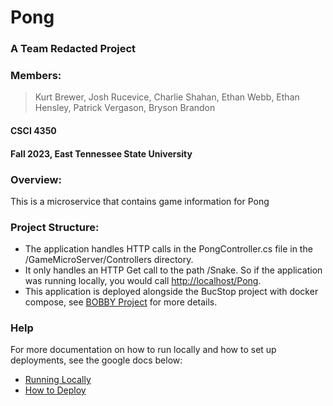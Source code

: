 # Pong
### A Team Redacted Project
### Members:
> Kurt Brewer, Josh Rucevice, Charlie Shahan,
> Ethan Webb, Ethan Hensley, Patrick Vergason, Bryson Brandon
#### CSCI 4350
#### Fall 2023, East Tennessee State University

### Overview:
This is a microservice that contains game information for Pong

### Project Structure:
* The application handles HTTP calls in the PongController.cs file in the /GameMicroServer/Controllers directory.
* It only handles an HTTP Get call to the path /Snake. So if the application was running locally, you would call [http://localhost/Pong](http://localhost/Pong).
* This application is deployed alongside the BucStop project with docker compose, see [BOBBY Project](https://github.com/chrisseals98/BOBBY) for more details.

### Help
For more documentation on how to run locally and how to set up deployments, see the google docs below:
* [Running Locally](https://docs.google.com/document/d/1gfUpjZNfqWyv1ohUW1IaS8fOhXp0hOx6tFQVXBADa8Q/edit?usp=sharing)
* [How to Deploy](https://docs.google.com/document/d/1i0edcmvZm_j0zQLYiigNliW39FJuJbmhkxOCCb2NbVs/edit?usp=sharing)
